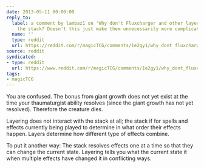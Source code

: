 ```yaml
---
date: 2013-05-11 00:00:00
reply_to:
  label: a comment by lambaz1 on 'Why don't Fluxcharger and other layering cards use
    the stack? Doesn't this just make them unnecessarily more complicated?' on /r/magicTCG
  name: ''
  type: reddit
  url: https://reddit.com/r/magicTCG/comments/1e2gy1/why_dont_fluxcharger_and_other_layering_cards_use/c9w6a3j/
source: reddit
syndicated:
- type: reddit
  url: https://www.reddit.com/r/magicTCG/comments/1e2gy1/why_dont_fluxcharger_and_other_layering_cards_use/c9wbpqh/
tags:
- magicTCG
---
```


You are confused. The bonus from giant growth does not yet exist at the time your thaumaturgist ability resolves (since the giant growth has not yet resolved). Therefore the creature dies.

Layering does not interact with the stack at all; the stack if for spells and effects currently being played to determine in what order their effects happen. Layers determine how different type of effects combine.

To put it another way: The stack resolves effects one at a time so that they can change the current state. Layering tells you what the current state it when multiple effects have changed it in conflicting ways.

